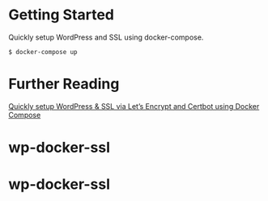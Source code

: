 # Getting Started
Quickly setup WordPress and SSL using docker-compose.
```
$ docker-compose up
```

# Further Reading
[Quickly setup WordPress & SSL via Let’s Encrypt and Certbot using Docker Compose](https://medium.com/@carlwillimott/quickly-setup-wordpress-ssl-via-lets-encrypt-and-certbot-b29e8abf2072)
# wp-docker-ssl
# wp-docker-ssl
